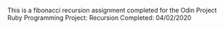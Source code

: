 This is a fibonacci recursion assignment completed for the Odin Project Ruby
Programming Project: Recursion Completed: 04/02/2020